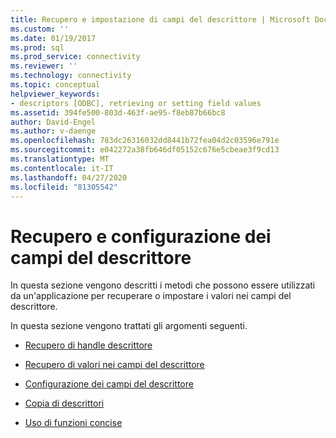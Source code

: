 ```yaml
---
title: Recupero e impostazione di campi del descrittore | Microsoft Docs
ms.custom: ''
ms.date: 01/19/2017
ms.prod: sql
ms.prod_service: connectivity
ms.reviewer: ''
ms.technology: connectivity
ms.topic: conceptual
helpviewer_keywords:
- descriptors [ODBC], retrieving or setting field values
ms.assetid: 394fe500-803d-463f-ae95-f8eb87b66bc8
author: David-Engel
ms.author: v-daenge
ms.openlocfilehash: 783dc26316032dd8441b72fea04d2c03596e791e
ms.sourcegitcommit: e042272a38fb646df05152c676e5cbeae3f9cd13
ms.translationtype: MT
ms.contentlocale: it-IT
ms.lasthandoff: 04/27/2020
ms.locfileid: "81305542"
---
```

# <a name="getting-and-setting-descriptor-fields"></a>Recupero e configurazione dei campi del descrittore
In questa sezione vengono descritti i metodi che possono essere utilizzati da un'applicazione per recuperare o impostare i valori nei campi del descrittore.  
  
 In questa sezione vengono trattati gli argomenti seguenti.  
  
-   [Recupero di handle descrittore](../../../odbc/reference/develop-app/obtaining-descriptor-handles.md)  
  
-   [Recupero di valori nei campi del descrittore](../../../odbc/reference/develop-app/retrieving-the-values-in-descriptor-fields.md)  
  
-   [Configurazione dei campi del descrittore](../../../odbc/reference/develop-app/setting-descriptor-fields.md)  
  
-   [Copia di descrittori](../../../odbc/reference/develop-app/copying-descriptors.md)  
  
-   [Uso di funzioni concise](../../../odbc/reference/develop-app/using-concise-functions.md)
